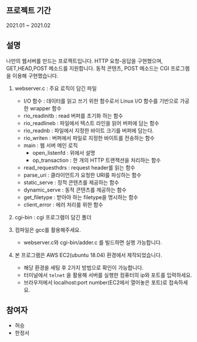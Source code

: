 ## 프로젝트 기간
2021.01 ~ 2021.02

## 설명
나만의 웹서버를 만드는 프로젝트입니다.
HTTP 요청-응답을 구현했으며, GET,HEAD,POST 메소드를 지원합니다.
동적 콘텐츠, POST 메소드는 CGI 프로그램을 이용해 구현했습니다.

1. webserver.c : 주요 로직이 담긴 파일
    - I/O 함수 : 데이터를 읽고 쓰기 위한 함수로서 Linux I/O 함수를 기반으로 가공한 wrapper 함수
    - rio_readinitb : read 버퍼를 초기화 하는 함수
    - rio_readlineb : 파일에서 텍스트 라인을 읽어 버퍼에 담는 함수
    - rio_readnb : 파일에서 지정한 바이트 크기를 버퍼에 담는다.
    - rio_writen : 버퍼에서 파일로 지정한 바이트를 전송하는 함수
    - main  : 웹 서버 메인 로직
        - open_listenfd : 위에서 설명
        - op_transaction : 한 개의 HTTP 트랜잭션을 처리하는 함수
    - read_requesthdrs : request header를 읽는 함수
    - parse_uri : 클라이언트가 요청한 URI를 파싱하는 함수
    - static_serve : 정적 콘텐츠를 제공하는 함수
    - dynamic_serve : 동적 콘텐츠를 제공하는 함수
    - get_filetype : 받아야 하는 filetype을 명시하는 함수
    - client_error : 에러 처리를 위한 함수

2. cgi-bin : cgi 프로그램이 담긴 폴더

3. 컴파일은 gcc를 활용해주세요.
    - webserver.c와 cgi-bin/adder.c 를 빌드하면 실행 가능합니다.

4. 본 프로그램은 AWS EC2(ubuntu 18.04) 환경에서 제작되었습니다. 
    - 해당 환경을 세팅 후 2가지 방법으로 확인이 가능합니다.
    - 터미널에서 `telnet` 을 활용해 서버를 실행한 컴퓨터의 ip와 포트를 입력하세요.
    - 브라우저에서 localhost:port number(EC2에서 열어놓은 포트)로 접속하세요.

## 참여자
- 허승
- 한정서
